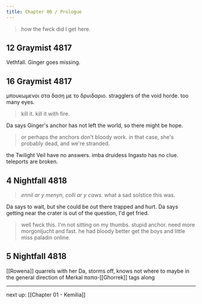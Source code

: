 ```yaml
---
title: Chapter 00 / Prologue
---
```

> how the fwck did I get here.

## 12 Graymist 4817

Vethfall. Ginger goes missing.

## 16 Graymist 4817

μπουκωμενοι στα δαση με το δρυιδαριο.
stragglers of the void horde. too many eyes.
> kill it. kill it with fire.

Da says Ginger's anchor has not left the world, so there might be hope.
> or perhaps the anchors don't bloody work. in that case, she's probably dead, and we're stranded.

the Twilight Veil have no answers.
imba druidess Ingasto has no clue.
teleports are broken.

## 4 Nightfall 4818

> _ennil ar y menyn, colli ar y caws._
> what a sad solstice this was.

Da says to wait, but she could be out there trapped and hurt.
Da says getting near the crater is out of the question, I'd get fried.

> well fwck this. I'm not sitting on my thumbs.
> stupid anchor. need more morgonljucht and fast.
> he had bloody better get the boys and little miss paladin online.

## 5 Nightfall 4818

[[Rowena]] quarrels with her Da, storms off, knows not where to
maybe in the general direction of Merkal
παπα-[[Ghorrek]] tags along

---

next up: [[Chapter 01 - Kemilia]]
